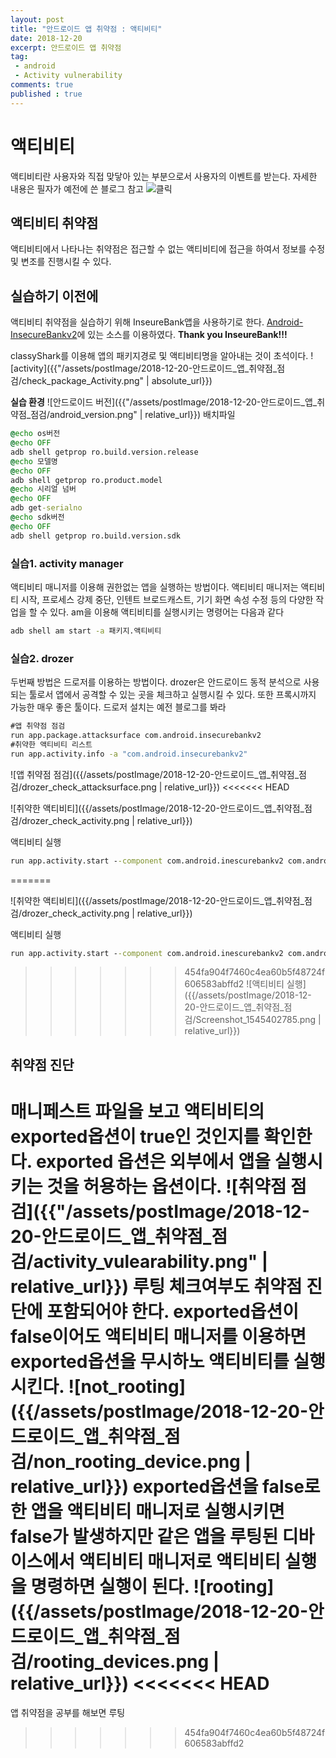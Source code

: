 ```yaml
---
layout: post
title: "안드로이드 앱 취약점 : 액티비티"
date: 2018-12-20
excerpt: 안드로이드 앱 취약점
tag:
 - android
 - Activity vulnerability
comments: true
published : true
---
```


# 액티비티
액티비티란 사용자와 직접 맞닿아 있는 부분으로서 사용자의 이벤트를 받는다.
자세한 내용은 필자가 예전에 쓴 블로그 참고
![클릭](https://kychul98.tistory.com/38?category=768148)

## 액티비티 취약점
액티비티에서 나타나는 취약점은 접근할 수 없는 액티비티에 접근을 하여서 정보를 수정 및 변조를 진행시킬 수 있다.

## 실습하기 이전에
액티비티 취약점을 실습하기 위해 InseureBank앱을 사용하기로 한다. [Android-InsecureBankv2](https://github.com/dineshshetty/Android-InsecureBankv2)에 있는 소스를 이용하였다. **Thank you InseureBank!!!**

classyShark를 이용해 앱의 패키지경로 및 액티비티명을 알아내는 것이 초석이다.
![activity]({{"/assets/postImage/2018-12-20-안드로이드_앱_취약점_점검/check_package_Activity.png" | absolute_url}})


**실습 환경**
![안드로이드 버전]({{"/assets/postImage/2018-12-20-안드로이드_앱_취약점_점검/android_version.png" | relative_url}})
배치파일
```bat
@echo os버전
@echo OFF
adb shell getprop ro.build.version.release
@echo 모델명
@echo OFF
adb shell getprop ro.product.model
@echo 시리얼 넘버
@echo OFF
adb get-serialno
@echo sdk버전
@echo OFF
adb shell getprop ro.build.version.sdk
```

### 실습1. activity manager
액티비티 매니저를 이용해 권한없는 앱을 실행하는 방법이다. 액티비티 매니저는 액티비티 시작, 프로세스 강제 중단, 인텐트 브로드캐스트, 기기 화면 속성 수정 등의 다양한 작업을 할 수 있다.
am을 이용해 액티비티를 실행시키는 명령어는 다음과 같다
```bat
adb shell am start -a 패키지.액티비티
```

### 실습2. drozer
두번째 방법은 드로저를 이용하는 방법이다.
drozer은 안드로이드 동적 분석으로 사용되는 툴로서 앱에서 공격할 수 있는 곳을 체크하고 실행시킬 수 있다. 또한 프록시까지 가능한 매우 좋은 툴이다. 드로저 설치는 예전 블로그를 봐라
```bat
#앱 취약점 점검
run app.package.attacksurface com.android.insecurebankv2
#취약한 액티비티 리스트
run app.activity.info -a "com.android.insecurebankv2"
```

![앱 취약점 점검]({{/assets/postImage/2018-12-20-안드로이드_앱_취약점_점검/drozer_check_attacksurface.png | relative_url}})
<<<<<<< HEAD

![취약한 액티비티]({{/assets/postImage/2018-12-20-안드로이드_앱_취약점_점검/drozer_check_activity.png | relative_url}})

액티비티 실행

```bat
run app.activity.start --component com.android.inescurebankv2 com.android.insecurebankv2.ChangePassword
```

=======

![취약한 액티비티]({{/assets/postImage/2018-12-20-안드로이드_앱_취약점_점검/drozer_check_activity.png | relative_url}})

액티비티 실행

```bat
run app.activity.start --component com.android.inescurebankv2 com.android.insecurebankv2.ChangePassword
```

>>>>>>> 454fa904f7460c4ea60b5f48724f606583abffd2
![액티비티 실행]({{/assets/postImage/2018-12-20-안드로이드_앱_취약점_점검/Screenshot_1545402785.png | relative_url}})


## 취약점 진단
매니페스트 파일을 보고 액티비티의 exported옵션이 true인 것인지를 확인한다. exported 옵션은 외부에서 앱을 실행시키는 것을 허용하는 옵션이다.
![취약점 점검]({{"/assets/postImage/2018-12-20-안드로이드_앱_취약점_점검/activity_vulearability.png" | relative_url}})
루팅 체크여부도 취약점 진단에 포함되어야 한다. exported옵션이 false이어도 액티비티 매니저를 이용하면 exported옵션을 무시하노 액티비티를 실행시킨다.
![not_rooting]({{/assets/postImage/2018-12-20-안드로이드_앱_취약점_점검/non_rooting_device.png | relative_url}})
exported옵션을 false로 한 앱을 액티비티 매니저로 실행시키면 false가 발생하지만 같은 앱을 루팅된 디바이스에서 액티비티 매니저로 액티비티 실행을 명령하면 실행이 된다.
![rooting]({{/assets/postImage/2018-12-20-안드로이드_앱_취약점_점검/rooting_devices.png | relative_url}})
<<<<<<< HEAD
=======


앱 취약점을 공부를 해보면 루팅
>>>>>>> 454fa904f7460c4ea60b5f48724f606583abffd2
